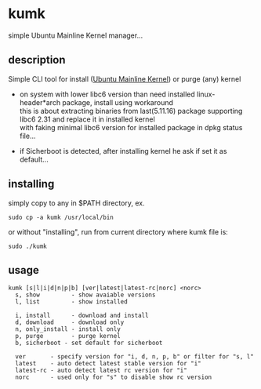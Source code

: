 # kumk
simple Ubuntu Mainline Kernel manager...

## description
Simple CLI tool for install ([Ubuntu Mainline Kernel](https://wiki.ubuntu.com/Kernel/MainlineBuilds)) or purge (any) kernel

- on system with lower libc6 version than need installed linux-header*arch package, install using workaround  
this is about extracting binaries from last(5.11.16) package supporting libc6 2.31 and replace it in installed kernel  
with faking minimal libc6 version for installed package in dpkg status file...

- if Sicherboot is detected, after installing kernel he ask if set it as default...

## installing
simply copy to any in $PATH directory, ex.
```
sudo cp -a kumk /usr/local/bin
```
or without "installing", run from current directory where kumk file is:
```
sudo ./kumk
```

## usage
```
kumk [s|l|i|d|n|p|b] [ver|latest|latest-rc|norc] <norc>
  s, show         - show avaiable versions
  l, list         - show installed

  i, install      - download and install
  d, download     - download only
  n, only_install - install only
  p, purge        - purge kernel
  b, sicherboot - set default for sicherboot

  ver       - specify version for "i, d, n, p, b" or filter for "s, l"
  latest    - auto detect latest stable version for "i"
  latest-rc - auto detect latest rc version for "i"
  norc      - used only for "s" to disable show rc version
```
